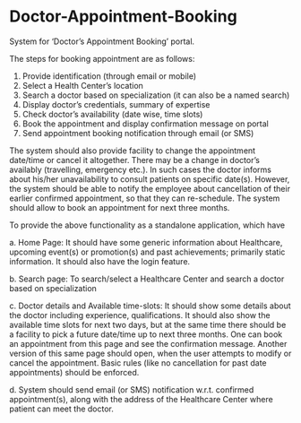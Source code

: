 # Doctor-Appointment-Booking
System for ‘Doctor’s Appointment Booking’ portal.

The steps for booking appointment are as follows:
  1) Provide identification (through email or mobile)
  2) Select a Health Center’s location
  3) Search a doctor based on specialization (it can also be a named search)
  4) Display doctor’s credentials, summary of expertise
  5) Check doctor’s availability (date wise, time slots)
  6) Book the appointment and display confirmation message on portal
  7) Send appointment booking notification through email (or SMS)
  
The system should also provide facility to change the appointment date/time or cancel it altogether. There may be a change in doctor’s availably (travelling, emergency etc.). In such cases the doctor informs about his/her unavailability to consult patients on specific date(s). However, the system should be able to notify the employee about cancellation of their earlier confirmed appointment, so that they can re-schedule. The system should allow to book an appointment for next three months.

To provide the above functionality as a standalone application, which have

a. Home Page: 
  It should have some generic information about Healthcare, upcoming event(s) or promotion(s) and past achievements; primarily static information. It should also have the login feature.
  
b. Search page: 
  To search/select a Healthcare Center and search a doctor based on specialization
  
c. Doctor details and Available time-slots: 
  It should show some details about the doctor including experience, qualifications. It should also show the available time slots for next two days, but at the same time there should be a facility to pick a future date/time up to next three months. One can book an appointment from this page and see the confirmation message. Another version of this same page should open, when the user attempts to modify or cancel the appointment. Basic rules (like no cancellation for past date appointments) should be enforced.
  
d. System should send email (or SMS) notification w.r.t. confirmed appointment(s), along with the
address of the Healthcare Center where patient can meet the doctor.
